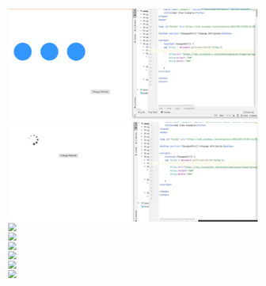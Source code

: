 <img src="img/Screenshot_1.png"><br>
<img src="img/Screenshot_2.png"><br>
<img src="https://res.cloudinary.com/bytesizedpieces/image/upload/v1656084931/article/a-how-to-guide-on-making-an-animated-loading-image-for-a-website/animated_loader_gif_n6b5x0.gif"><br>
<img src="img/Screenshot_4.png"><br>
<img src="img/Screenshot_5.png"><br>
<img src="img/Screenshot_6.png"><br>
<img src="img/Screenshot_7.png"><br>
<img src="img/Screenshot_8.png"><br>
